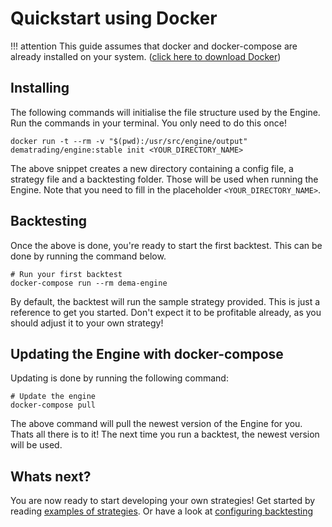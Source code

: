 # Quickstart using Docker
!!! attention
    This guide assumes that docker and docker-compose are already installed on your system. ([click here to download Docker](https://docs.docker.com/get-docker/))


## Installing
The following commands will initialise the file structure used by the Engine. Run the commands in your terminal. You only need to do this once!
```
docker run -t --rm -v "$(pwd):/usr/src/engine/output" dematrading/engine:stable init <YOUR_DIRECTORY_NAME>
```
The above snippet creates a new directory containing a config file, a strategy file and a backtesting folder. Those will be used when running the Engine.
Note that you need to fill in the placeholder `<YOUR_DIRECTORY_NAME>`.


## Backtesting
Once the above is done, you're ready to start the first backtest. This can be done by running the command below.
```
# Run your first backtest
docker-compose run --rm dema-engine
```
By default, the backtest will run the sample strategy provided. This is just a reference to get you started. Don't expect
it to be profitable already, as you should adjust it to your own strategy!


## Updating the Engine with docker-compose
Updating is done by running the following command:
```
# Update the engine
docker-compose pull
```
The above command will pull the newest version of the Engine for you. Thats all there is to it! The next time you run a backtest, the newest version will be used. 


## Whats next?
You are now ready to start developing your own strategies! Get started by reading [examples of strategies](https://docs.dematrading.ai/getting_started/strategies/strategyexamples/). Or have a look at [configuring backtesting](https://docs.dematrading.ai/getting_started/installation/configuring_backtest/)